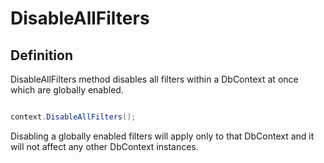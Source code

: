 # DisableAllFilters

## Definition

DisableAllFilters method disables all filters within a DbContext at once which are globally enabled. 


```csharp

context.DisableAllFilters();

```

Disabling a globally enabled filters will apply only to that DbContext and it will not affect any other DbContext instances.


